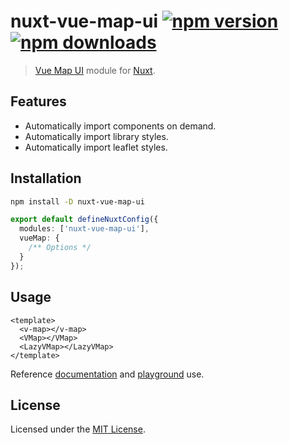 # nuxt-vue-map-ui [![npm version](https://img.shields.io/npm/v/nuxt-vue-map-ui.svg)](https://npmjs.org/package/nuxt-vue-map-ui) [![npm downloads](https://img.shields.io/npm/dm/nuxt-vue-map-ui.svg)](https://npmjs.org/package/nuxt-vue-map-ui)

> [Vue Map UI](https://github.com/nikolaynau/vue-map-ui) module for [Nuxt](https://nuxt.com).

## Features

- Automatically import components on demand.
- Automatically import library styles.
- Automatically import leaflet styles.

## Installation

```bash
npm install -D nuxt-vue-map-ui
```

```ts
export default defineNuxtConfig({
  modules: ['nuxt-vue-map-ui'],
  vueMap: {
    /** Options */
  }
});
```

## Usage

```vue
<template>
  <v-map></v-map>
  <VMap></VMap>
  <LazyVMap></LazyVMap>
</template>
```

Reference [documentation](https://nikolaynau.github.io/vue-map-ui-docs/) and [playground](./playground/app.vue) use.

## License

Licensed under the [MIT License](./LICENSE).
